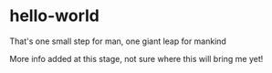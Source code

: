 # hello-world
That's one small step for man, one giant leap for mankind

More info added at this stage, not sure where this will bring me yet!

